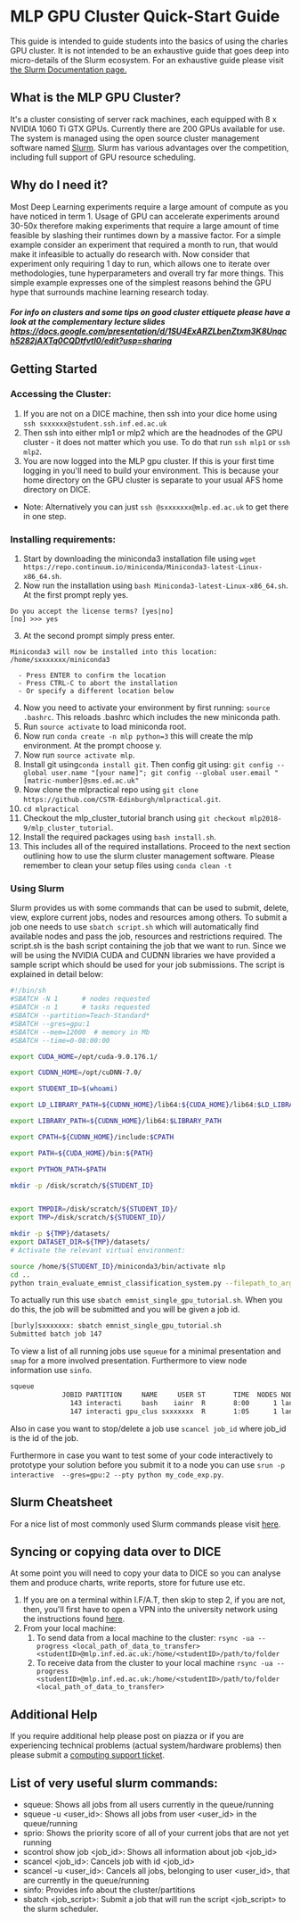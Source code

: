 # MLP GPU Cluster Quick-Start Guide

This guide is intended to guide students into the basics of using the charles GPU cluster. It is not intended to be
an exhaustive guide that goes deep into micro-details of the Slurm ecosystem. For an exhaustive guide please visit 
[the Slurm Documentation page.](https://slurm.schedmd.com/)

## What is the MLP GPU Cluster?
It's a cluster consisting of server rack machines, each equipped with 8 x NVIDIA 1060 Ti GTX GPUs. Currently there are 200 GPUs available for use. The system is managed using the open source cluster management software named
 [Slurm](https://slurm.schedmd.com/overview.html). Slurm has various advantages over the competition, including full 
 support of GPU resource scheduling.
 
## Why do I need it?
Most Deep Learning experiments require a large amount of compute as you have noticed in term 1. Usage of GPU can 
accelerate experiments around 30-50x therefore making experiments that require a large amount of time feasible by 
slashing their runtimes down by a massive factor. For a simple example consider an experiment that required a month to 
run, that would make it infeasible to actually do research with. Now consider that experiment only requiring 1 day to 
run, which allows one to iterate over methodologies, tune hyperparameters and overall try far more things. This simple
example expresses one of the simplest reasons behind the GPU hype that surrounds machine learning research today.

##### For info on clusters and some tips on good cluster ettiquete please have a look at the complementary lecture slides https://docs.google.com/presentation/d/1SU4ExARZLbenZtxm3K8Unqch5282jAXTq0CQDtfvtI0/edit?usp=sharing

## Getting Started

### Accessing the Cluster:
1. If you are not on a DICE machine, then ssh into your dice home using ```ssh sxxxxxx@student.ssh.inf.ed.ac.uk``` 
2. Then ssh into either mlp1 or mlp2 which are the headnodes of the GPU cluster - it does not matter which you use. To do that
 run ```ssh mlp1``` or ```ssh mlp2```.
3. You are now logged into the MLP gpu cluster. If this is your first time logging in you'll need to build your environment.  This is because your home directory on the GPU cluster is separate to your usual AFS home directory on DICE.
- Note: Alternatively you can just ```ssh @sxxxxxxx@mlp.ed.ac.uk``` to get there in one step.

### Installing requirements:
1. Start by downloading the miniconda3 installation file using 
 ```wget https://repo.continuum.io/miniconda/Miniconda3-latest-Linux-x86_64.sh```.
2. Now run the installation using ```bash Miniconda3-latest-Linux-x86_64.sh```. At the first prompt reply yes. 
```
Do you accept the license terms? [yes|no]
[no] >>> yes
```
3. At the second prompt simply press enter.
```
Miniconda3 will now be installed into this location:
/home/sxxxxxxx/miniconda3

  - Press ENTER to confirm the location
  - Press CTRL-C to abort the installation
  - Or specify a different location below
```
4. Now you need to activate your environment by first running:
```source .bashrc```.
This reloads .bashrc which includes the new miniconda path.
5. Run ```source activate``` to load miniconda root.
6. Now run ```conda create -n mlp python=3``` this will create the mlp environment. At the prompt choose y.
7. Now run ```source activate mlp```.
8. Install git using```conda install git```. Then config git using: 
```git config --global user.name "[your name]"; git config --global user.email "[matric-number]@sms.ed.ac.uk"```
9. Now clone the mlpractical repo using ```git clone https://github.com/CSTR-Edinburgh/mlpractical.git```.
10. ```cd mlpractical```
11. Checkout the mlp_cluster_tutorial branch using ```git checkout mlp2018-9/mlp_cluster_tutorial```.
12. Install the required packages using ```bash install.sh```.
13. This includes all of the required installations. Proceed to the next section outlining how to use the slurm cluster
 management software. Please remember to clean your setup files using ```conda clean -t```
 
### Using Slurm
Slurm provides us with some commands that can be used to submit, delete, view, explore current jobs, nodes and resources among others.
To submit a job one needs to use ```sbatch script.sh``` which will automatically find available nodes and pass the job,
 resources and restrictions required. The script.sh is the bash script containing the job that we want to run. Since we will be using the NVIDIA CUDA and CUDNN libraries 
 we have provided a sample script which should be used for your job submissions. The script is explained in detail below:
 
```bash
#!/bin/sh
#SBATCH -N 1	  # nodes requested
#SBATCH -n 1	  # tasks requested
#SBATCH --partition=Teach-Standard*
#SBATCH --gres=gpu:1
#SBATCH --mem=12000  # memory in Mb
#SBATCH --time=0-08:00:00

export CUDA_HOME=/opt/cuda-9.0.176.1/

export CUDNN_HOME=/opt/cuDNN-7.0/

export STUDENT_ID=$(whoami)

export LD_LIBRARY_PATH=${CUDNN_HOME}/lib64:${CUDA_HOME}/lib64:$LD_LIBRARY_PATH

export LIBRARY_PATH=${CUDNN_HOME}/lib64:$LIBRARY_PATH

export CPATH=${CUDNN_HOME}/include:$CPATH

export PATH=${CUDA_HOME}/bin:${PATH}

export PYTHON_PATH=$PATH

mkdir -p /disk/scratch/${STUDENT_ID}


export TMPDIR=/disk/scratch/${STUDENT_ID}/
export TMP=/disk/scratch/${STUDENT_ID}/

mkdir -p ${TMP}/datasets/
export DATASET_DIR=${TMP}/datasets/
# Activate the relevant virtual environment:

source /home/${STUDENT_ID}/miniconda3/bin/activate mlp
cd ..
python train_evaluate_emnist_classification_system.py --filepath_to_arguments_json_file experiment_configs/emnist_tutorial_config.json
```

To actually run this use ```sbatch emnist_single_gpu_tutorial.sh```. When you do this, the job will be submitted and you will be given a job id.
```bash
[burly]sxxxxxxx: sbatch emnist_single_gpu_tutorial.sh 
Submitted batch job 147

```

To view a list of all running jobs use ```squeue``` for a minimal presentation and ```smap``` for a more involved presentation. Furthermore to view node information use ```sinfo```.
```bash
squeue
             JOBID PARTITION     NAME     USER ST       TIME  NODES NODELIST(REASON)
               143 interacti     bash    iainr  R       8:00      1 landonia05
               147 interacti gpu_clus sxxxxxxx  R       1:05      1 landonia02

```
Also in case you want to stop/delete a job use ```scancel job_id``` where job_id is the id of the job.

Furthermore in case you want to test some of your code interactively to prototype your solution before you submit it to
 a node you can use ```srun -p interactive  --gres=gpu:2 --pty python my_code_exp.py```.

## Slurm Cheatsheet
For a nice list of most commonly used Slurm commands please visit [here](https://bitsanddragons.wordpress.com/2017/04/12/slurm-user-cheatsheet/).

## Syncing or copying data over to DICE

At some point you will need to copy your data to DICE so you can analyse them and produce charts, write reports, store for future use etc.
1. If you are on a terminal within I.F/A.T, then skip to step 2, if you are not, then, you'll first have to open a VPN into the university network using the instructions found [here](http://computing.help.inf.ed.ac.uk/openvpn).
2. From your local machine:
    1. To send data from a local machine to the cluster: ```rsync -ua --progress <local_path_of_data_to_transfer> <studentID>@mlp.inf.ed.ac.uk:/home/<studentID>/path/to/folder```
    2. To receive data from the cluster to your local machine ```rsync -ua --progress <studentID>@mlp.inf.ed.ac.uk:/home/<studentID>/path/to/folder <local_path_of_data_to_transfer> ```

## Additional Help

If you require additional help please post on piazza or if you are experiencing technical problems (actual system/hardware problems) then please submit a [computing support ticket](https://www.inf.ed.ac.uk/systems/support/form/).

## List of very useful slurm commands:
- squeue: Shows all jobs from all users currently in the queue/running
- squeue -u <user_id>: Shows all jobs from user <user_id> in the queue/running 
- sprio: Shows the priority score of all of your current jobs that are not yet running
- scontrol show job <job_id>: Shows all information about job <job_id>
- scancel <job_id>: Cancels job with id <job_id>
- scancel -u <user_id>: Cancels all jobs, belonging to user <user_id>, that are currently in the queue/running
- sinfo: Provides info about the cluster/partitions
- sbatch <job_script>: Submit a job that will run the script <job_script> to the slurm scheduler.
